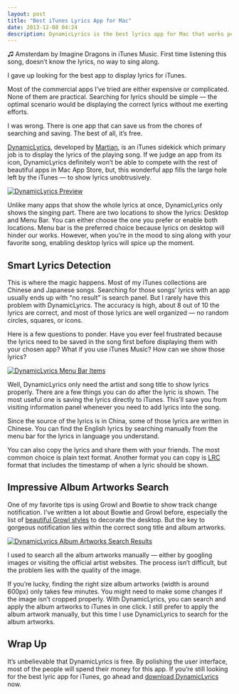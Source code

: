 ```yaml
---
layout: post
title: "Best iTunes Lyrics App for Mac"
date: 2013-12-08 04:24
description: DynamicLyrics is the best lyrics app for Mac that works perfectly with iTunes.
---
```


&#x266B; Amsterdam by Imagine Dragons in iTunes Music. First time listening this song, doesn’t know the lyrics, no way to sing along.

I gave up looking for the best app to display lyrics for iTunes.

Most of the commercial apps I’ve tried are either expensive or complicated. None of them are practical. Searching for lyrics should be simple — the optimal scenario would be displaying the correct lyrics without me exerting efforts.

I was wrong. There is one app that can save us from the chores of searching and saving. The best of all, it’s free.

[DynamicLyrics][6086-001], developed by [Martian][6086-002], is an iTunes sidekick which primary job is to display the lyrics of the playing song. If we judge an app from its icon, DynamicLyrics definitely won’t be able to compete with the rest of beautiful apps in Mac App Store, but, this wonderful app fills the large hole left by the iTunes — to show lyrics unobtrusively.

[ ![DynamicLyrics Preview][img] ](http://images.sayzlim.net/2013/12/dynamiclyrics_preview.jpg "DynamicLyrics Preview")

[img]: http://images.sayzlim.net/2013/12/dynamiclyrics_preview.jpg "DynamicLyrics Preview"

Unlike many apps that show the whole lyrics at once, DynamicLyrics only shows the singing part. There are two locations to show the lyrics: Desktop and Menu Bar. You can either choose the one you prefer or enable both locations. Menu bar is the preferred choice because lyrics on desktop will hinder our works.  However, when you’re in the mood to sing along with your favorite song, enabling desktop lyrics will spice up the moment.

## Smart Lyrics Detection
This is where the magic happens. Most of my iTunes collections are Chinese and Japanese songs. Searching for those songs’ lyrics with an app usually ends up with “no result” is search panel. But I rarely have this problem with DynamicLyrics. The accuracy is high, about 8 out of 10 the lyrics are correct, and most of those lyrics are well organized — no random circles, squares, or icons.

Here is a few questions to ponder. Have you ever feel frustrated because the lyrics need to be saved in the song first before displaying them with your chosen app? What if you use iTunes Music? How can we show those lyrics?

[ ![DynamicLyrics Menu Bar Items][img2] ](http://images.sayzlim.net/2013/12/dynamiclyrics_menu.jpg "DynamicLyrics Menu Bar Items")

[img2]: http://images.sayzlim.net/2013/12/dynamiclyrics_menu.jpg "DynamicLyrics Menu Bar Items"

Well, DynamicLyrics only need the artist and song title to show lyrics properly. There are a few things you can do after the lyric is shown. The most useful one is saving the lyrics directly to iTunes. This’ll save you from visiting information panel whenever you need to add lyrics into the song.

Since the source of the lyrics is in China, some of those lyrics are written in Chinese. You can find the English lyrics by searching manually from the menu bar for the lyrics in language you understand.

You can also copy the lyrics and share them with your friends. The most common choice is plain text format. Another format you can copy is [LRC][6086-003] format that includes the timestamp of when a lyric should be shown.

## Impressive Album Artworks Search
One of my favorite tips is using Growl and Bowtie to show track change notification. I’ve written a lot about Bowtie and Growl before, especially the list of [beautiful Growl styles][6086-004] to decorate the desktop. But the key to gorgeous notification lies within the correct song title and album artworks.

[ ![DynamicLyrics Album Artworks Search Results][img1] ](http://images.sayzlim.net/2013/12/dynamiclyrics_album_artworks.jpg "DynamicLyrics Album Artworks Search Results")

[img1]: http://images.sayzlim.net/2013/12/dynamiclyrics_album_artworks.jpg "DynamicLyrics Album Artworks Search Results"

I used to search all the album artworks manually — either by googling images or visiting the official artist websites. The process isn’t difficult, but the problem lies with the quality of the image.

If you’re lucky, finding the right size album artworks (width is around 600px) only takes few minutes. You might need to make some changes if the image isn’t cropped properly. With DynamicLyrics, you can search and apply the album artworks to iTunes in one click. I still prefer to apply the album artwork manually, but this time I use DynamicLyrics to search for the album artworks.

## Wrap Up
It’s unbelievable that DynamicLyrics is free. By polishing the user interface, most of the people will spend their money for this app. If you’re still looking for the best lyric app for iTunes, go ahead and [download DynamicLyrics][6086-001] now.

[6086-001]: http://martianz.cn/dynamiclyrics/ "DynamicLyrics - MartianZ!"
[6086-002]: http://martianz.cn/ "Martianz.cn"
[6086-003]: http://en.wikipedia.org/wiki/LRC_(file_format) "LRC (file format) - Wikipedia, the free encyclopedia"
[6086-004]: http://sayzlim.net/4-beautiful-dark-growl-styles-themes/ "4 Beautiful Dark Growl Styles Themes | Sayz Lim"